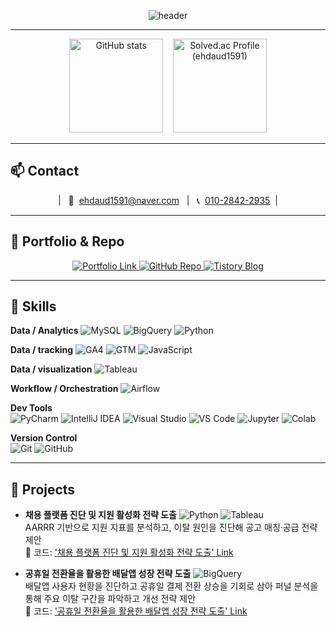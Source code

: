 <!-- Capsule Render: waving header -->
<p align="center">
  <img
    src="https://capsule-render.vercel.app/api?type=waving&color=0:1e293b,100:334155&height=200&section=header&text=Dongmyeong%20Kim&fontColor=ffffff&fontSize=44&fontAlign=50&fontAlignY=40&desc=Data%20Analyst&descAlign=50&descAlignY=65&animation=twinkling"
    alt="header"
/>
</p>

---

<!-- GitHub 통계 + solved.ac 티어 (한 줄) -->
<div align="center">
  <img src="https://github-readme-stats.vercel.app/api?username=DongMyeong2&show_icons=true&theme=transparent&rank_icon=github"
       height="150" alt="GitHub stats" />
  &nbsp;&nbsp;
  <a href="https://solved.ac/profile/ehdaud1591">
    <img src="https://mazassumnida.wtf/api/v2/generate_badge?boj=ehdaud1591" height="150" alt="Solved.ac Profile (ehdaud1591)" />
  </a>
</div>

---

## 📫 Contact
<p align="center">
  | &nbsp; 📧&nbsp;
  <a href="mailto:ehdaud1591@naver.com">ehdaud1591@naver.com</a>
  &nbsp;&nbsp;|&nbsp;&nbsp;
  📞&nbsp;
  <a href="tel:+821028422935">010-2842-2935</a>
  &nbsp;|
</p>

---

## 📁 Portfolio & Repo
<p align="center">
  <!-- 포트폴리오 PDF -->
  <a href="https://dongmyeong2.github.io/portfolio">
    <img alt="Portfolio Link"
         src="https://img.shields.io/badge/Portfolio%20PDF-0EA5E9?style=for-the-badge&logo=readthedocs&logoColor=white">
  </a>
  <!-- GitHub 레포 -->
  <a href="https://github.com/DongMyeong2/portfolio">
    <img alt="GitHub Repo"
         src="https://img.shields.io/badge/GitHub%20Repo-181717?style=for-the-badge&logo=github&logoColor=white">
  </a>
  <!-- Tistory 블로그 -->
  <a href="https://mj-escape.tistory.com/">
    <img alt="Tistory Blog"
         src="https://img.shields.io/badge/Tistory%20Blog-000000?style=for-the-badge&logo=tistory&logoColor=white">
  </a>
</p>


---

## 🧰 Skills
**Data / Analytics**
![MySQL](https://img.shields.io/badge/MySQL-4479A1?logo=mysql&logoColor=white)
![BigQuery](https://img.shields.io/badge/BigQuery-4285F4?logo=googlecloud&logoColor=white)
![Python](https://img.shields.io/badge/Python-3776AB?logo=python&logoColor=white)

**Data / tracking**
![GA4](https://img.shields.io/badge/GA4-E37400?logo=googleanalytics&logoColor=white)
![GTM](https://img.shields.io/badge/GTM-246FDB?logo=googletagmanager&logoColor=white)
![JavaScript](https://img.shields.io/badge/JavaScript-F7DF1E?logo=javascript&logoColor=black)

**Data / visualization**
![Tableau](https://img.shields.io/badge/Tableau-E97627?logo=tableau&logoColor=white)

**Workflow / Orchestration**
![Airflow](https://img.shields.io/badge/Apache%20Airflow-017CEE?logo=apacheairflow&logoColor=white)

**Dev Tools**  
![PyCharm](https://img.shields.io/badge/PyCharm-000000?logo=pycharm&logoColor=white)
![IntelliJ IDEA](https://img.shields.io/badge/IntelliJ%20IDEA-000000?logo=intellijidea&logoColor=white)
![Visual Studio](https://img.shields.io/badge/Visual%20Studio-5C2D91?logo=visualstudio&logoColor=white)
![VS Code](https://img.shields.io/badge/VS%20Code-007ACC?logo=visualstudiocode&logoColor=white)
![Jupyter](https://img.shields.io/badge/Jupyter-F37626?logo=jupyter&logoColor=white)
![Colab](https://img.shields.io/badge/Colab-F9AB00?logo=googlecolab&logoColor=white)

**Version Control**  
![Git](https://img.shields.io/badge/Git-F05032?logo=git&logoColor=white)
![GitHub](https://img.shields.io/badge/GitHub-181717?logo=github&logoColor=white)

---

## 🚀 Projects
- **채용 플랫폼 진단 및 지원 활성화 전략 도출** ![Python](https://img.shields.io/badge/Python-3776AB?logo=python&logoColor=white)
![Tableau](https://img.shields.io/badge/Tableau-E97627?logo=tableau&logoColor=white)   
  AARRR 기반으로 지원 지표를 분석하고, 이탈 원인을 진단해 공고 매칭·공급 전략 제안   
  🔗 코드: ['채용 플랫폼 진단 및 지원 활성화 전략 도출' Link](https://github.com/DongMyeong2/portfolio/tree/test/Project_1_%EC%B1%84%EC%9A%A9%20%ED%94%8C%EB%9E%AB%ED%8F%BC%20%ED%98%84%ED%99%A9%20%EC%A7%84%EB%8B%A8%20%EB%B0%8F%20%EC%A7%80%EC%9B%90%20%ED%99%9C%EC%84%B1%ED%99%94%20%EC%A0%84%EB%9E%B5%20%EB%8F%84%EC%B6%9C)   

- **공휴일 전환율을 활용한 배달앱 성장 전략 도출** ![BigQuery](https://img.shields.io/badge/BigQuery-4285F4?logo=googlecloud&logoColor=white)   
  배달앱 사용자 현황을 진단하고 공휴일 결제 전환 상승을 기회로 삼아 퍼널 분석을 통해 주요 이탈 구간을 파악하고 개선 전략 제안  
  🔗 코드: ['공휴일 전환율을 활용한 배달앱 성장 전략 도출' Link](https://github.com/DongMyeong2/portfolio/tree/test/Project_2_%EA%B3%B5%ED%9C%B4%EC%9D%BC%20%EC%A0%84%ED%99%98%EC%9C%A8%EC%9D%84%20%ED%99%9C%EC%9A%A9%ED%95%9C%20%EB%B0%B0%EB%8B%AC%EC%95%B1%20%EC%84%B1%EC%9E%A5%20%EC%A0%84%EB%9E%B5%20%EB%8F%84%EC%B6%9C)
